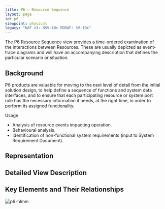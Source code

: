 ```yaml
---
title: P6 – Resource Sequence
layout: page
id: p6
viewpoint: physical
legacy: "NAF v3: NSV-10c MODAF: SV-10c"
---
```



The P6 Resource Sequence view provides a time-ordered examination of the
interactions between Resources. These are usually depicted as
event-trace diagrams and will have an accompanying description that
defines the particular scenario or situation.

## Background

P6 products are valuable for moving to the next level of detail from the
initial solution design, to help define a sequence of functions and
system data interfaces, and to ensure that each participating resource
or system port role has the necessary information it needs, at the right
time, in order to perform its assigned functionality.

Usage

-   Analysis of resource events impacting operation.
-   Behavioural analysis.
-   Identification of non-functional system requirements (input to
    System Requirement Document).

## Representation

## Detailed View Description

## Key Elements and Their Relationships

![p6-hlmm](http://nafdocs.org/wp-content/uploads/2013/06/p6-hlmm.png)



